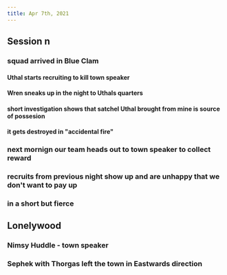 ```yaml
---
title: Apr 7th, 2021
---
```


## Session n
### squad arrived in Blue Clam
#### Uthal starts recruiting to kill town speaker
#### Wren sneaks up in the night to Uthals quarters
#### short investigation shows that satchel Uthal brought from mine is source of possesion
#### it gets destroyed in "accidental fire"
### next mornign our team heads out to town speaker to collect reward
### recruits from previous night show up and are unhappy that we don't want to pay up
### in a short but fierce
## Lonelywood
### Nimsy Huddle - town speaker
### Sephek with Thorgas left the town in Eastwards direction
